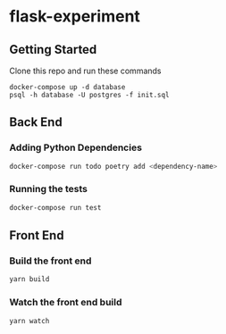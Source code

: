 # flask-experiment


## Getting Started
Clone this repo and run these commands
```
docker-compose up -d database
psql -h database -U postgres -f init.sql
```

## Back End

### Adding Python Dependencies
```sh
docker-compose run todo poetry add <dependency-name>
```

### Running the tests
```sh
docker-compose run test
```

## Front End 

### Build the front end
```sh
yarn build
```

### Watch the front end build
```sh
yarn watch
```
